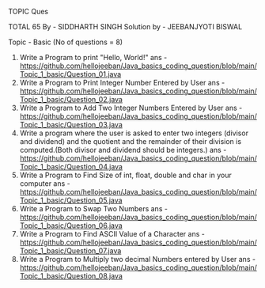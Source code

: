 TOPIC Ques

TOTAL 65
By - 
SIDDHARTH SINGH
Solution by - JEEBANJYOTI BISWAL

Topic - Basic (No of questions = 8)

1) Write a Program to print "Hello, World!"
ans - https://github.com/hellojeeban/Java_basics_coding_question/blob/main/Topic_1_basic/Question_01.java
2) Write a Program to Print Integer Number Entered by User
ans - https://github.com/hellojeeban/Java_basics_coding_question/blob/main/Topic_1_basic/Question_02.java
3) Write a Program to Add Two Integer Numbers Entered by
User
ans - https://github.com/hellojeeban/Java_basics_coding_question/blob/main/Topic_1_basic/Question_03.java
4) Write a program where the user is asked to enter two
integers (divisor and dividend) and the quotient and the
remainder of their division is computed.(Both divisor and
dividend should be integers.)
ans - https://github.com/hellojeeban/Java_basics_coding_question/blob/main/Topic_1_basic/Question_04.java
5) Write a Program to Find Size of int, float, double and char
in your computer
ans - https://github.com/hellojeeban/Java_basics_coding_question/blob/main/Topic_1_basic/Question_05.java
6) Write a Program to Swap Two Numbers
ans - https://github.com/hellojeeban/Java_basics_coding_question/blob/main/Topic_1_basic/Question_06.java
7) Write a Program to Find ASCII Value of a Character
ans - https://github.com/hellojeeban/Java_basics_coding_question/blob/main/Topic_1_basic/Question_07.java
8) Write a Program to Multiply two decimal Numbers
entered by User
ans - https://github.com/hellojeeban/Java_basics_coding_question/blob/main/Topic_1_basic/Question_08.java
